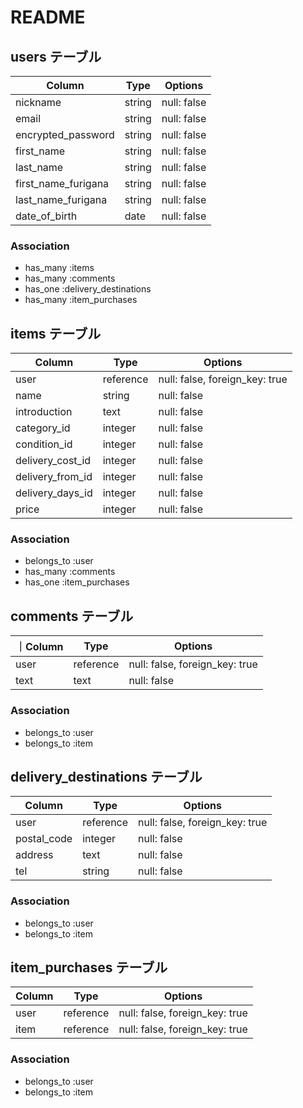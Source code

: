 # README

## users テーブル

| Column              | Type   | Options     |
| ------------------- | ------ | ----------- |
| nickname            | string | null: false |
| email               | string | null: false | 
| encrypted_password  | string | null: false |
| first_name          | string | null: false |
| last_name           | string | null: false |
| first_name_furigana | string | null: false |
| last_name_furigana  | string | null: false |
| date_of_birth       | date   | null: false |

### Association
- has_many :items
- has_many :comments
- has_one :delivery_destinations
- has_many :item_purchases

## items テーブル

| Column           | Type      | Options                        |
| ---------------- | --------- | ------------------------------ |
| user             | reference | null: false, foreign_key: true |
| name             | string    | null: false                    |
| introduction     | text      | null: false                    |
| category_id      | integer   | null: false                    |
| condition_id     | integer   | null: false                    |
| delivery_cost_id | integer   | null: false                    |
| delivery_from_id | integer   | null: false                    |
| delivery_days_id | integer   | null: false                    |
| price            | integer   | null: false                    |

### Association
- belongs_to :user
- has_many :comments
- has_one :item_purchases

## comments テーブル

｜Column  | Type      | Options                        |
| ------  | --------- | ------------------------------ |
| user    | reference | null: false, foreign_key: true |
| text    | text      | null: false                    |

### Association
- belongs_to :user
- belongs_to :item

## delivery_destinations テーブル

| Column      | Type      | Options                        |
| ------------| --------- | ------------------------------ |
| user        | reference | null: false, foreign_key: true |            
| postal_code | integer   | null: false                    |
| address     | text      | null: false                    |
| tel         | string    | null: false                    |

### Association
- belongs_to :user
- belongs_to :item

## item_purchases テーブル

| Column | Type      | Options                        |
| ------ | --------- | ------------------------------ |
| user   | reference | null: false, foreign_key: true |
| item   | reference | null: false, foreign_key: true |       

### Association 
- belongs_to :user
- belongs_to :item
